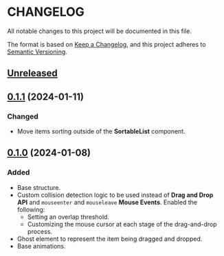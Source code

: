 # CHANGELOG

All notable changes to this project will be documented in this file.

The format is based on [Keep a Changelog](https://keepachangelog.com/en/1.0.0/),
and this project adheres to [Semantic Versioning](https://semver.org/spec/v2.0.0.html).

## [Unreleased]

## [0.1.1] (2024-01-11)

### Changed

- Move items sorting outside of the **SortableList** component.

## [0.1.0] (2024-01-08)

### Added

- Base structure.
- Custom collision detection logic to be used instead of **Drag and Drop API** and `mouseenter` and `mouseleave` **Mouse Events**. Enabled the following:
  - Setting an overlap threshold.
  - Customizing the mouse cursor at each stage of the drag-and-drop process.
- Ghost element to represent the item being dragged and dropped.
- Base animations.

[unreleased]: https://github.com/rodrigodagostino/svelte-sortable-list/compare/v0.1.1...HEAD
[0.1.1]: https://github.com/rodrigodagostino/svelte-sortable-list/compare/v0.1.0...v0.1.1
[0.1.0]: https://github.com/rodrigodagostino/svelte-sortable-list/releases/tag/v0.1.0
